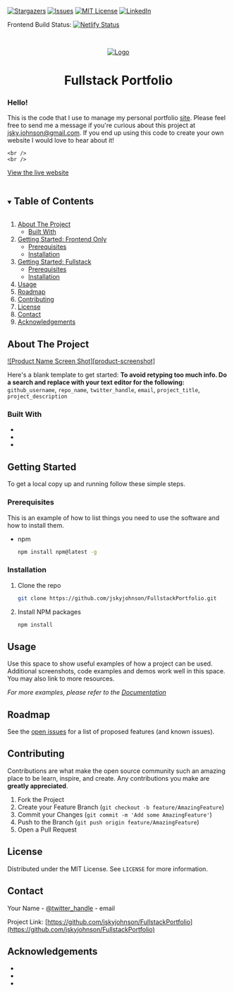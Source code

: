 

<!--
*** Thanks for checking out the Best-README-Template. If you have a suggestion
*** that would make this better, please fork the repo and create a pull request
*** or simply open an issue with the tag "enhancement".
*** Thanks again! Now go create something AMAZING! :D
***
***
***
*** To avoid retyping too much info. Do a search and replace for the following:
*** github_username, repo_name, twitter_handle, email, project_title, project_description
-->

<!-- PROJECT SHIELDS -->
<!--
*** I'm using markdown "reference style" links for readability.
*** Reference links are enclosed in brackets [ ] instead of parentheses ( ).
*** See the bottom of this document for the declaration of the reference variables
*** for contributors-url, forks-url, etc. This is an optional, concise syntax you may use.
*** https://www.markdownguide.org/basic-syntax/#reference-style-links
-->
[![Stargazers][stars-shield]][stars-url]
[![Issues][issues-shield]][issues-url]
[![MIT License][license-shield]][license-url]
[![LinkedIn][linkedin-shield]][linkedin-url]

Frontend Build Status: 
[![Netlify Status](https://api.netlify.com/api/v1/badges/a90a1699-d7e5-4653-9c8c-c43cbc3c4638/deploy-status)](https://app.netlify.com/sites/skyjohnson/deploys)

<!--
Admin Portal Build Status: 
[![Netlify Status](https://api.netlify.com/api/v1/badges/8366ad4c-fd65-476c-869f-9c346ea51ef9/deploy-status)](https://app.netlify.com/sites/portfolioadmin/deploys)

Backend Deploy Status:
-->


<!-- PROJECT LOGO -->
<br />
<p align="center">
  <a href="https://github.com/jskyjohnson/FullstackPortfolio">
    <img src="https://i.imgur.com/u272DAu.png" alt="Logo">
  </a>

  <h1 align="center">Fullstack Portfolio</h1>

  <h3>Hello! </h3>
  <p align="center">
  
This is the code that I use to manage my personal portfolio [site](https://skyjohnson.me). Please feel free to send me a message if you're curious about this project at jsky.johnson@gmail.com. If you end up using this code to create your own website I would love to hear about it! 
    <br />
<!--     <a href="https://github.com/github_username/repo_name"><strong>Explore the docs »</strong></a> -->
    <br />
    <br />
<a href="https://skyjohnson.me/">View the live website</a>
    <!-- ·
    <a href="https://github.com/github_username/repo_name/issues">Report Bug</a>
    ·
    <a href="https://github.com/github_username/repo_name/issues">Request Feature</a> -->
  </p>
</p>

<!-- TABLE OF CONTENTS -->
<details open="open">
  <summary><h2 style="display: inline-block">Table of Contents</h2></summary>
  <ol>
    <li>
      <a href="#about-the-project">About The Project</a>
      <ul>
        <li><a href="#built-with">Built With</a></li>
      </ul>
    </li>
    <li>
      <a href="#getting-started">Getting Started: Frontend Only</a>
      <ul>
        <li><a href="#prerequisites">Prerequisites</a></li>
        <li><a href="#installation">Installation</a></li>
      </ul>
    </li>
    <li>
      <a href="#getting-started">Getting Started: Fullstack</a>
      <ul>
        <li><a href="#prerequisites">Prerequisites</a></li>
        <li><a href="#installation">Installation</a></li>
      </ul>
    </li>
    <li><a href="#usage">Usage</a></li>
    <li><a href="#roadmap">Roadmap</a></li>
    <li><a href="#contributing">Contributing</a></li>
    <li><a href="#license">License</a></li>
    <li><a href="#contact">Contact</a></li>
    <li><a href="#acknowledgements">Acknowledgements</a></li>
  </ol>
</details>



<!-- ABOUT THE PROJECT -->
## About The Project

[![Product Name Screen Shot][product-screenshot]](https://example.com)

Here's a blank template to get started:
**To avoid retyping too much info. Do a search and replace with your text editor for the following:**
`github_username`, `repo_name`, `twitter_handle`, `email`, `project_title`, `project_description`


### Built With

* []()
* []()
* []()



<!-- GETTING STARTED -->
## Getting Started

To get a local copy up and running follow these simple steps.

### Prerequisites

This is an example of how to list things you need to use the software and how to install them.
* npm
  ```sh
  npm install npm@latest -g
  ```

### Installation

1. Clone the repo
   ```sh
   git clone https://github.com/jskyjohnson/FullstackPortfolio.git
   ```
2. Install NPM packages
   ```sh
   npm install
   ```



<!-- USAGE EXAMPLES -->
## Usage

Use this space to show useful examples of how a project can be used. Additional screenshots, code examples and demos work well in this space. You may also link to more resources.

_For more examples, please refer to the [Documentation](https://example.com)_



<!-- ROADMAP -->
## Roadmap

See the [open issues](https://github.com/jskyjohnson/FullstackPortfolio/issues) for a list of proposed features (and known issues).



<!-- CONTRIBUTING -->
## Contributing

Contributions are what make the open source community such an amazing place to be learn, inspire, and create. Any contributions you make are **greatly appreciated**.

1. Fork the Project
2. Create your Feature Branch (`git checkout -b feature/AmazingFeature`)
3. Commit your Changes (`git commit -m 'Add some AmazingFeature'`)
4. Push to the Branch (`git push origin feature/AmazingFeature`)
5. Open a Pull Request



<!-- LICENSE -->
## License

Distributed under the MIT License. See `LICENSE` for more information.



<!-- CONTACT -->
## Contact

Your Name - [@twitter_handle](https://twitter.com/twitter_handle) - email

Project Link: [https://github.com/jskyjohnson/FullstackPortfolio](https://github.com/jskyjohnson/FullstackPortfolio)



<!-- ACKNOWLEDGEMENTS -->
## Acknowledgements

* []()
* []()
* []()





<!-- MARKDOWN LINKS & IMAGES -->
<!-- https://www.markdownguide.org/basic-syntax/#reference-style-links -->
[contributors-shield]: https://img.shields.io/github/contributors/jskyjohnson/repo.svg?style=for-the-badge
[contributors-url]: https://github.com/jskyjohnson/repo/graphs/contributors
[forks-shield]: https://img.shields.io/github/forks/jskyjohnson/repo.svg?style=for-the-badge
[forks-url]: https://github.com/jskyjohnson/FullstackPortfolio/network/members
[stars-shield]: https://img.shields.io/github/stars/jskyjohnson/repo.svg?style=for-the-badge
[stars-url]: https://github.com/jskyjohnson/FullstackPortfolio/stargazers
[issues-shield]: https://img.shields.io/github/issues/jskyjohnson/repo.svg?style=for-the-badge
[issues-url]: https://github.com/jskyjohnson/FullstackPortfolio/issues
[license-shield]: https://img.shields.io/github/license/jskyjohnson/repo.svg?style=for-the-badge
[license-url]: https://github.com/jskyjohnson/FullstackPortfolio/blob/master/LICENSE.txt
[linkedin-shield]: https://img.shields.io/badge/-LinkedIn-black.svg?style=for-the-badge&logo=linkedin&colorB=555
[linkedin-url]: https://www.linkedin.com/in/jskyjohnson/
